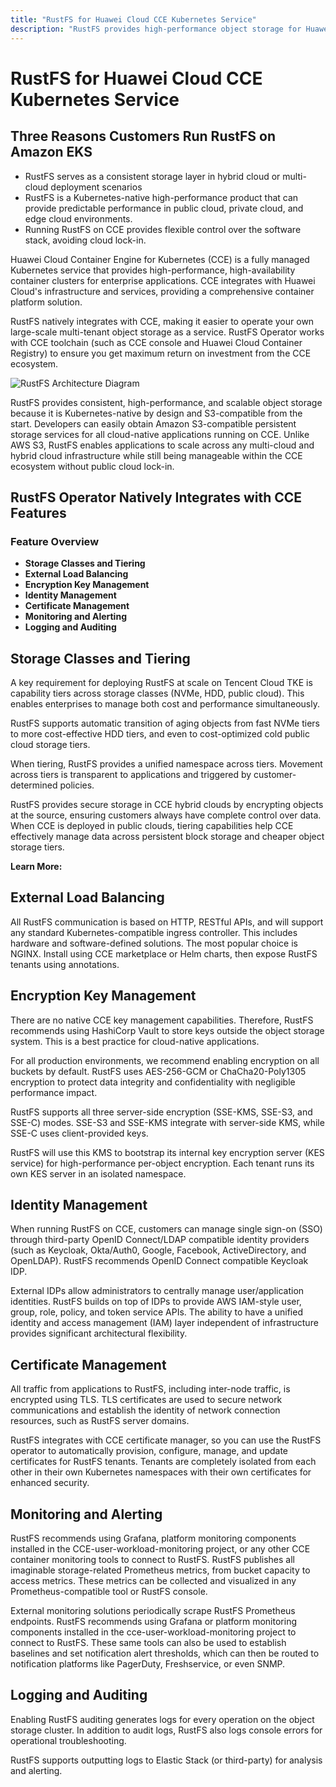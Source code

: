 ```yaml
---
title: "RustFS for Huawei Cloud CCE Kubernetes Service"
description: "RustFS provides high-performance object storage for Huawei Cloud CCE with enterprise-grade features and multi-cloud capabilities."
---
```


# RustFS for Huawei Cloud CCE Kubernetes Service

## Three Reasons Customers Run RustFS on Amazon EKS

- RustFS serves as a consistent storage layer in hybrid cloud or multi-cloud deployment scenarios
- RustFS is a Kubernetes-native high-performance product that can provide predictable performance in public cloud, private cloud, and edge cloud environments.
- Running RustFS on CCE provides flexible control over the software stack, avoiding cloud lock-in.

Huawei Cloud Container Engine for Kubernetes (CCE) is a fully managed Kubernetes service that provides high-performance, high-availability container clusters for enterprise applications. CCE integrates with Huawei Cloud's infrastructure and services, providing a comprehensive container platform solution.

RustFS natively integrates with CCE, making it easier to operate your own large-scale multi-tenant object storage as a service. RustFS Operator works with CCE toolchain (such as CCE console and Huawei Cloud Container Registry) to ensure you get maximum return on investment from the CCE ecosystem.

![RustFS Architecture Diagram](images/sec1-1.png)

RustFS provides consistent, high-performance, and scalable object storage because it is Kubernetes-native by design and S3-compatible from the start. Developers can easily obtain Amazon S3-compatible persistent storage services for all cloud-native applications running on CCE. Unlike AWS S3, RustFS enables applications to scale across any multi-cloud and hybrid cloud infrastructure while still being manageable within the CCE ecosystem without public cloud lock-in.

## RustFS Operator Natively Integrates with CCE Features

### Feature Overview

- **Storage Classes and Tiering**
- **External Load Balancing**
- **Encryption Key Management**
- **Identity Management**
- **Certificate Management**
- **Monitoring and Alerting**
- **Logging and Auditing**

## Storage Classes and Tiering

A key requirement for deploying RustFS at scale on Tencent Cloud TKE is capability tiers across storage classes (NVMe, HDD, public cloud). This enables enterprises to manage both cost and performance simultaneously.

RustFS supports automatic transition of aging objects from fast NVMe tiers to more cost-effective HDD tiers, and even to cost-optimized cold public cloud storage tiers.

When tiering, RustFS provides a unified namespace across tiers. Movement across tiers is transparent to applications and triggered by customer-determined policies.

RustFS provides secure storage in CCE hybrid clouds by encrypting objects at the source, ensuring customers always have complete control over data. When CCE is deployed in public clouds, tiering capabilities help CCE effectively manage data across persistent block storage and cheaper object storage tiers.

**Learn More:**

## External Load Balancing

All RustFS communication is based on HTTP, RESTful APIs, and will support any standard Kubernetes-compatible ingress controller. This includes hardware and software-defined solutions. The most popular choice is NGINX. Install using CCE marketplace or Helm charts, then expose RustFS tenants using annotations.

## Encryption Key Management

There are no native CCE key management capabilities. Therefore, RustFS recommends using HashiCorp Vault to store keys outside the object storage system. This is a best practice for cloud-native applications.

For all production environments, we recommend enabling encryption on all buckets by default. RustFS uses AES-256-GCM or ChaCha20-Poly1305 encryption to protect data integrity and confidentiality with negligible performance impact.

RustFS supports all three server-side encryption (SSE-KMS, SSE-S3, and SSE-C) modes. SSE-S3 and SSE-KMS integrate with server-side KMS, while SSE-C uses client-provided keys.

RustFS will use this KMS to bootstrap its internal key encryption server (KES service) for high-performance per-object encryption. Each tenant runs its own KES server in an isolated namespace.

## Identity Management

When running RustFS on CCE, customers can manage single sign-on (SSO) through third-party OpenID Connect/LDAP compatible identity providers (such as Keycloak, Okta/Auth0, Google, Facebook, ActiveDirectory, and OpenLDAP). RustFS recommends OpenID Connect compatible Keycloak IDP.

External IDPs allow administrators to centrally manage user/application identities. RustFS builds on top of IDPs to provide AWS IAM-style user, group, role, policy, and token service APIs. The ability to have a unified identity and access management (IAM) layer independent of infrastructure provides significant architectural flexibility.

## Certificate Management

All traffic from applications to RustFS, including inter-node traffic, is encrypted using TLS. TLS certificates are used to secure network communications and establish the identity of network connection resources, such as RustFS server domains.

RustFS integrates with CCE certificate manager, so you can use the RustFS operator to automatically provision, configure, manage, and update certificates for RustFS tenants. Tenants are completely isolated from each other in their own Kubernetes namespaces with their own certificates for enhanced security.

## Monitoring and Alerting

RustFS recommends using Grafana, platform monitoring components installed in the CCE-user-workload-monitoring project, or any other CCE container monitoring tools to connect to RustFS. RustFS publishes all imaginable storage-related Prometheus metrics, from bucket capacity to access metrics. These metrics can be collected and visualized in any Prometheus-compatible tool or RustFS console.

External monitoring solutions periodically scrape RustFS Prometheus endpoints. RustFS recommends using Grafana or platform monitoring components installed in the cce-user-workload-monitoring project to connect to RustFS. These same tools can also be used to establish baselines and set notification alert thresholds, which can then be routed to notification platforms like PagerDuty, Freshservice, or even SNMP.

## Logging and Auditing

Enabling RustFS auditing generates logs for every operation on the object storage cluster. In addition to audit logs, RustFS also logs console errors for operational troubleshooting.

RustFS supports outputting logs to Elastic Stack (or third-party) for analysis and alerting.
